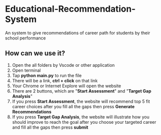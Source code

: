 # Educational-Recommendation-System
An system to give recommendations of career path for students by their school performance

## How can we use it?

1. Open the all folders by Vscode or other application
2. Open terminal
3. Tap **python main.py** to run the file
4. There will be a link, **ctrl + click** on that link
5. Your Chrome or Internet Explore will open the website
6. There are 2 buttons, which are "**Start Assessment**" and "**Target Gap Analysis**"
7. If you press **Start Assessment**, the website will recommend top 5 fit career choices after you fill all the gaps then press **Generate Recommendations**
8. If you press **Target Gap Analysis**, the website will illustrate how you should improve to reach the goal after you choose your targeted career and fill all the gaps then press **submit**
